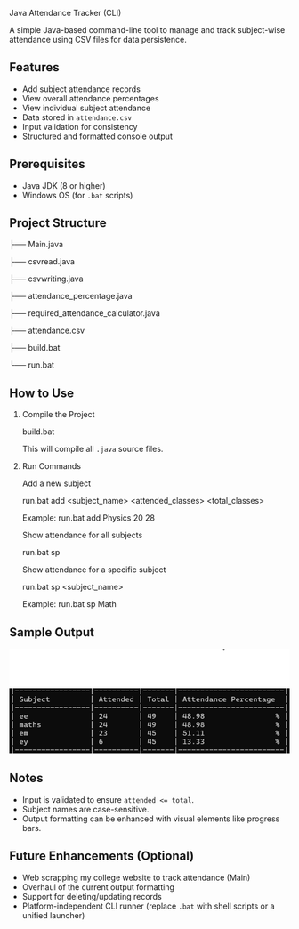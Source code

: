 Java Attendance Tracker (CLI)

A simple Java-based command-line tool to manage and track subject-wise attendance using CSV files for data persistence.

Features
--------

- Add subject attendance records
- View overall attendance percentages
- View individual subject attendance
- Data stored in `attendance.csv`
- Input validation for consistency
- Structured and formatted console output

Prerequisites
-------------

- Java JDK (8 or higher)
- Windows OS (for `.bat` scripts)

Project Structure
-----------------


├── Main.java

├── csvread.java

├── csvwriting.java

├── attendance_percentage.java

├── required_attendance_calculator.java

├── attendance.csv

├── build.bat

└── run.bat

How to Use
----------

1. Compile the Project

    build.bat

    This will compile all `.java` source files.

2. Run Commands

    Add a new subject

    run.bat add <subject_name> <attended_classes> <total_classes>

    Example:
    run.bat add Physics 20 28

    Show attendance for all subjects

    run.bat sp

    Show attendance for a specific subject

    run.bat sp <subject_name>

    Example:
    run.bat sp Math

Sample Output
-------------

![App Screenshot](./imgs/img.png)

Notes
-----

- Input is validated to ensure `attended <= total`.
- Subject names are case-sensitive.
- Output formatting can be enhanced with visual elements like progress bars.

Future Enhancements (Optional)
------------------------------
- Web scrapping my college website to track attendance (Main)
- Overhaul of the current output formatting
- Support for deleting/updating records
- Platform-independent CLI runner (replace `.bat` with shell scripts or a unified launcher)


